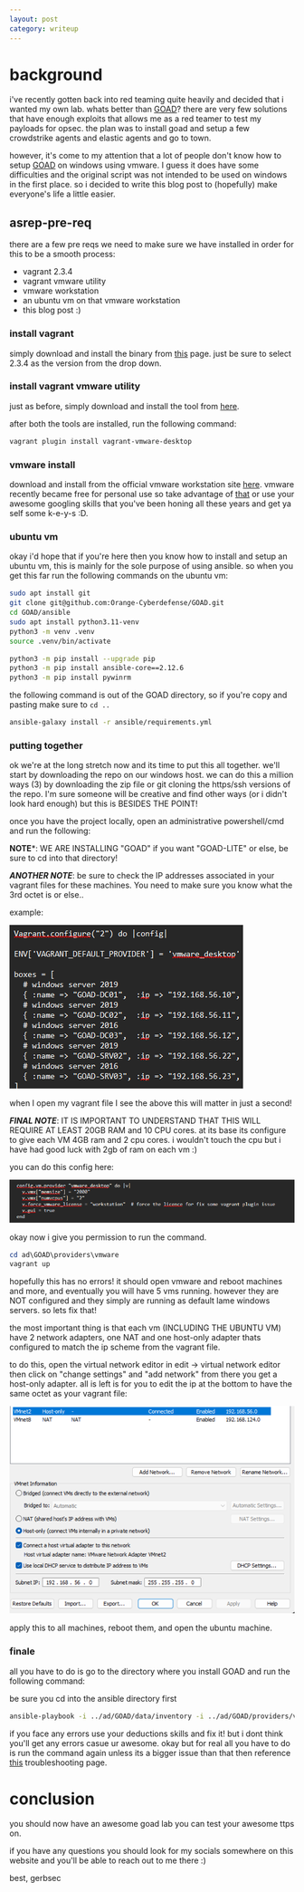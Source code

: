 ```yaml
---
layout: post
category: writeup
---
```


# background

i've recently gotten back into red teaming quite heavily and decided that i wanted my own lab. whats better than [GOAD](https://github.com/Orange-Cyberdefense/GOAD)? there are very few solutions that have enough exploits that allows me as a red teamer to test my payloads for opsec. the plan was to install goad and setup a few crowdstrike agents and elastic agents and go to town.

however, it's come to my attention that a lot of people don't know how to setup [GOAD](https://github.com/Orange-Cyberdefense/GOAD) on windows using vmware. I guess it does have some difficulties and the original script was not intended to be used on windows in the first place. so i decided to write this blog post to (hopefully) make everyone's life a little easier. 

## asrep-pre-req

there are a few pre reqs we need to make sure we have installed in order for this to be a smooth process:

- vagrant 2.3.4
- vagrant vmware utility
- vmware workstation 
- an ubuntu vm on that vmware workstation
- this blog post :)

### install vagrant

simply download and install the binary from [this](https://developer.hashicorp.com/vagrant/install?product_intent=vagrant) page. just be sure to select 2.3.4 as the version from the drop down. 

### install vagrant vmware utility

just as before, simply download and install the tool from [here](https://developer.hashicorp.com/vagrant/docs/providers/vmware/vagrant-vmware-utility). 

after both the tools are installed, run the following command:

```powershell
vagrant plugin install vagrant-vmware-desktop
```

### vmware install

download and install from the official vmware workstation site [here](https://www.vmware.com/products/desktop-hypervisor.html). vmware recently became free for personal use so take advantage of [that](https://blogs.vmware.com/workstation/2024/05/vmware-workstation-pro-now-available-free-for-personal-use.html) or use your awesome googling skills that you've been honing all these years and get ya self some k-e-y-s :D.

### ubuntu vm

okay i'd hope that if you're here then you know how to install and setup an ubuntu vm, this is mainly for the sole purpose of using ansible. so when you get this far run the following commands on the ubuntu vm:

```bash
sudo apt install git
git clone git@github.com:Orange-Cyberdefense/GOAD.git
cd GOAD/ansible
sudo apt install python3.11-venv
python3 -m venv .venv
source .venv/bin/activate
```

```bash
python3 -m pip install --upgrade pip
python3 -m pip install ansible-core==2.12.6
python3 -m pip install pywinrm
```

the following command is out of the GOAD directory, so if you're copy and pasting make sure to `cd ..`
```bash
ansible-galaxy install -r ansible/requirements.yml
```

### putting together

ok we're at the long stretch now and its time to put this all together. we'll start by downloading the repo on our windows host. we can do this a million ways (3) by downloading the zip file or git cloning the https/ssh versions of the repo. I'm sure someone will be creative and find other ways (or i didn't look hard enough) but this is BESIDES THE POINT!

once you have the project locally, open an administrative powershell/cmd and run the following:

**NOTE***: WE ARE INSTALLING "GOAD" if you want "GOAD-LITE" or else, be sure to cd into that directory!

***ANOTHER NOTE***: be sure to check the IP addresses associated in your vagrant files for these machines. You need to make sure you know what the 3rd octet is or else..

example:

![](assets/images/2024-06-27-how-to-setup-goad-on-windows-with-vmware-image-1.png)

when I open my vagrant file I see the above this will matter in just a second!

***FINAL NOTE***: IT IS IMPORTANT TO UNDERSTAND THAT THIS WILL REQUIRE AT LEAST 20GB RAM and 10 CPU cores. at its base its configure to give each VM 4GB ram and 2 cpu cores. i wouldn't touch the cpu but i have had good luck with 2gb of ram on each vm :)

you can do this config here:

![](assets/images/2024-06-27-how-to-setup-goad-on-windows-with-vmware-image-2.png)

 okay now i give you permission to run the command. 

```powershell
cd ad\GOAD\providers\vmware
vagrant up
```

hopefully this has no errors! it should open vmware and reboot machines and more, and eventually you will have 5 vms running. however they are NOT configured and they simply are running as default lame windows servers. so lets fix that!

the most important thing is that each vm (INCLUDING THE UBUNTU VM) have 2 network adapters, one NAT and one host-only adapter thats configured to match the ip scheme from the vagrant file.

to do this, open the virtual network editor in edit -> virtual network editor then click on "change settings" and "add network" from there you get a host-only adapter. all is left is for you to edit the ip at the bottom to have the same octet as your vagrant file:

![](assets/images/2024-06-27-how-to-setup-goad-on-windows-with-vmware-image-3.png)

apply this to all machines, reboot them, and open the ubuntu machine.

### finale

all you have to do is go to the directory where you install GOAD and run the following command:

be sure you cd into the ansible directory first

```bash
ansible-playbook -i ../ad/GOAD/data/inventory -i ../ad/GOAD/providers/vmware/inventory main.yml
```

if you face any errors use your deductions skills and fix it! but i dont think you'll get any errors casue ur awesome. okay but for real all you have to do is run the command again unless its a bigger issue than that then reference [this](https://github.com/Orange-Cyberdefense/GOAD/blob/main/docs/troubleshoot.md#ansible-persistent-unreachable-error) troubleshooting page.

# conclusion

you should now have an awesome goad lab you can test your awesome ttps on. 

if you have any questions you should look for my socials somewhere on this website and you'll be able to reach out to me there :)

best, gerbsec